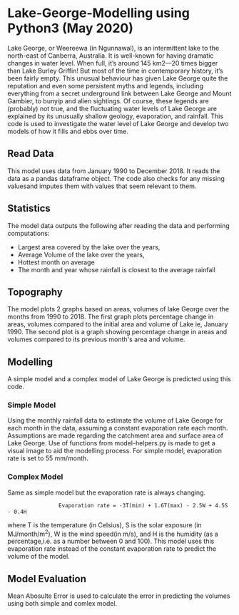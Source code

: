 # Lake-George-Modelling using Python3 (May 2020)

Lake George, or Weereewa (in Ngunnawal), is an intermittent lake to the north-east of Canberra, Australia. It is well-known for having dramatic changes in water level. When full, it’s around 145 km2—20 times bigger than Lake Burley Griffin! But most of the time in contemporary history, it’s been fairly empty. This unusual
behaviour has given Lake George quite the reputation and even some persistent myths and legends, including everything from a secret underground link between Lake George and Mount Gambier, to bunyip and alien sightings. Of course, these legends are (probably) not true, and the fluctuating water levels of Lake George are explained by its unusually shallow geology, evaporation, and rainfall. This code is used to investigate the water level of Lake George and develop two models of how it fills and ebbs over time.

## Read Data

This model uses data from January 1990 to December 2018. It reads the data as a pandas dataframe object. The code also checks for any missing valuesand imputes them with values that seem relevant to them.  

## Statistics

The model data outputs the following after reading the data and performing computations:
+ Largest area covered by the lake over the years, 
+ Average Volume of the lake over the years,
+ Hottest month on average
+ The month and year whose rainfall is closest to the average rainfall

## Topography

The model plots 2 graphs based on areas, volumes of lake George over the months from 1990 to 2018. The first graph plots percentage change in areas, volumes compared to the initial area and volume of Lake ie, January 1990. The second plot is a graph showing percentage change in areas and volumes compared to its previous month's area and volume.
    


## Modelling

A simple model and a complex model of Lake George is predicted using this code.

### Simple Model

Using the monthly rainfall data to estimate the volume of Lake George for each month in the data, assuming a constant evaporation rate each month. Assumptions are made regarding the catchment area and surface area of Lake George. Use of functions from model-helpers.py is made to get a visual image to aid the modelling process. For simple model, evaporation rate is set to 55 mm/month.

### Complex Model

Same as simple model but the evaporation rate is always changing.

                    Evaporation rate = -3T(min) + 1.6T(max) - 2.5W + 4.5S - 0.4H
                    
where T is the temperature (in Celsius), S is the solar exposure (in MJ/month/m<sup>2</sup>), W is the wind speed(in m/s), and H is the humidity (as a percentage,i.e. as a number between 0 and 100). This model uses this evaporation rate instead of the constant evaporation rate to predict the volume of the model.

## Model Evaluation

Mean Abosulte Error is used to calculate the error in predicting the volumes using both simple and comlex model.
